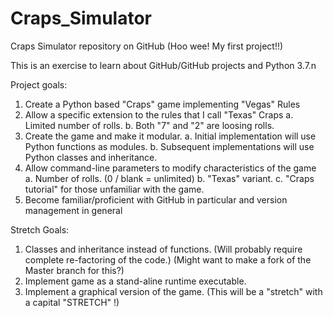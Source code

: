 # Craps_Simulator
Craps Simulator repository on GitHub (Hoo wee! My first project!!)

This is an exercise to learn about GitHub/GitHub projects and Python 3.7.n

Project goals:
1. Create a Python based "Craps" game implementing "Vegas" Rules
2. Allow a specific extension to the rules that I call "Texas" Craps
   a. Limited number of rolls.
   b. Both "7" and "2" are loosing rolls.
3. Create the game and make it modular.
   a. Initial implementation will use Python functions as modules.
   b. Subsequent implementations will use Python classes and inheritance.
4.  Allow command-line parameters to modify characteristics of the game
   a. Number of rolls. (0 / blank = unlimited)
   b. "Texas" variant.
   c. "Craps tutorial" for those unfamiliar with the game.
4. Become familiar/proficient with GitHub in particular and version management in general

Stretch Goals:
1.  Classes and inheritance instead of functions.
    (Will probably require complete re-factoring of the code.)
    (Might want to make a fork of the Master branch for this?)
2.  Implement game as a stand-aline runtime executable.
3.  Implement a graphical version of the game.
    (This will be a "stretch" with a capital "STRETCH"
    !)
